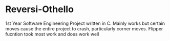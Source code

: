 # Reversi-Othello
1st Year Software Engineering Project written in C.
 Mainly works but certain moves cause the entire project to crash, particularly corner moves.
 Flipper fucntion took most work and does work well
